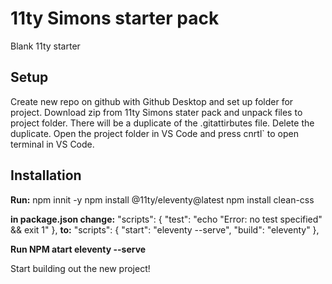 # 11ty Simons starter pack
 Blank 11ty starter

## Setup
Create new repo on github with Github Desktop and set up folder for project.
Download zip from 11ty Simons stater pack and unpack files to project folder. There will be a duplicate of the .gitattirbutes file. Delete the duplicate.
Open the project folder in VS Code and press cnrtl` to open terminal in VS Code.

## Installation
**Run:** 
npm innit -y
npm install @11ty/eleventy@latest
npm install clean-css

**in package.json change:**
"scripts": {
    "test": "echo \"Error: no test specified\" && exit 1"
  },
**to:**
"scripts": {
    "start": "eleventy --serve",
    "build": "eleventy"
  },

**Run NPM atart eleventy --serve**

Start building out the new project!
